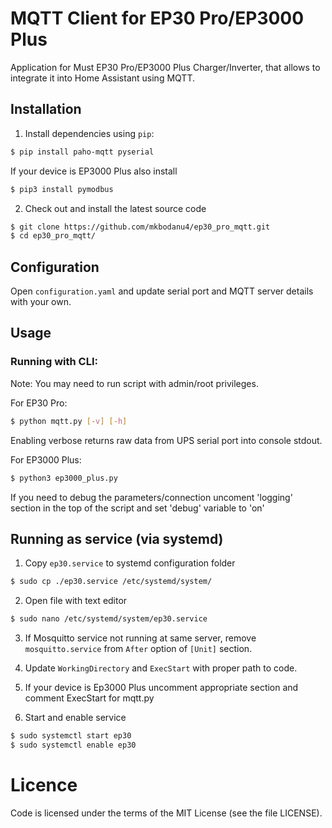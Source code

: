 # MQTT Client for EP30 Pro/EP3000 Plus
Application for Must EP30 Pro/EP3000 Plus Charger/Inverter, that allows to integrate it into Home Assistant using MQTT.

## Installation

1. Install dependencies using `pip`:

```sh
$ pip install paho-mqtt pyserial
```

If your device is EP3000 Plus also install

```sh
$ pip3 install pymodbus
```

2. Check out and install the latest source code

```sh
$ git clone https://github.com/mkbodanu4/ep30_pro_mqtt.git
$ cd ep30_pro_mqtt/
```

## Configuration

Open `configuration.yaml` and update serial port and MQTT server details with your own.

## Usage
### Running with CLI:

Note: You may need to run script with admin/root privileges.

For EP30 Pro:

```sh
$ python mqtt.py [-v] [-h]
```

Enabling verbose returns raw data from UPS serial port into console stdout.

For EP3000 Plus:

```sh
$ python3 ep3000_plus.py
```

If you need to debug the parameters/connection uncoment 'logging' section
in the top of the script and set 'debug' variable to 'on'

## Running as service (via systemd)

1. Copy `ep30.service` to systemd configuration folder

```sh
$ sudo cp ./ep30.service /etc/systemd/system/ 
```

2. Open file with text editor

```sh
$ sudo nano /etc/systemd/system/ep30.service
```

3. If Mosquitto service not running at same server, remove `mosquitto.service` from `After` option of `[Unit]` section.


4. Update `WorkingDirectory` and `ExecStart` with proper path to code.

5. If your device is Ep3000 Plus uncomment appropriate section and comment ExecStart for mqtt.py

5. Start and enable service

```sh
$ sudo systemctl start ep30
$ sudo systemctl enable ep30
```

# Licence

Code is licensed under the terms of the MIT License (see the file LICENSE).
